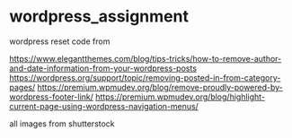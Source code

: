 # wordpress_assignment

wordpress reset code from

https://www.elegantthemes.com/blog/tips-tricks/how-to-remove-author-and-date-information-from-your-wordpress-posts
https://wordpress.org/support/topic/removing-posted-in-from-category-pages/
https://premium.wpmudev.org/blog/remove-proudly-powered-by-wordpress-footer-link/
https://premium.wpmudev.org/blog/highlight-current-page-using-wordpress-navigation-menus/

all images from shutterstock